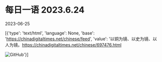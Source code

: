 # 每日一语 2023.6.24

2023-06-25

[{'type': 'text/html', 'language': None, 'base': 'https://chinadigitaltimes.net/chinese/feed', 'value': '以铜为镜、以史为镜、以人为镜。https://chinadigitaltimes.net/chinese/697476.html

![GitHub](https://chinadigitaltimes.net/chinese/files/2023/06/20230624_dailyquote.png)'}]